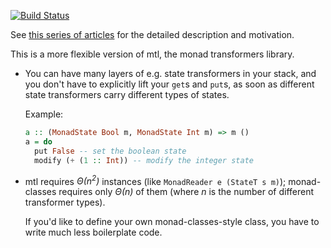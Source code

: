 [![Build Status](https://travis-ci.org/strake/monad-classes.hs.svg?branch=master)](https://travis-ci.org/strake/monad-classes.hs)

See [this series of articles][1] for the detailed description and motivation.

[1]: https://ro-che.info/articles/extensible-effects

This is a more flexible version of mtl, the monad transformers library.

*   You can have many layers of e.g. state transformers in your stack, and
    you don't have to explicitly lift your `get`s and `put`s, as soon as
    different state transformers carry different types of states.

    Example:

    ``` haskell
    a :: (MonadState Bool m, MonadState Int m) => m ()
    a = do
      put False -- set the boolean state
      modify (+ (1 :: Int)) -- modify the integer state
    ```

*   mtl requires *Θ(n<sup>2</sup>)* instances (like `MonadReader e (StateT s m)`);
    monad-classes requires only *Θ(n)* of them (where *n* is the number of
    different transformer types).

    If you'd like to define your own monad-classes-style class, you have to
    write much less boilerplate code.
